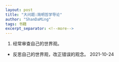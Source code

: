 ```yaml
---
layout: post
title: "大问题:简明哲学导论"
author: "ShanDaMing"
tags: 书籍
excerpt_separator: <!--more-->
---
```


1. 经常审查自己的世界观。<!--more-->
- 反思自己的世界观，改正错误的观念。 2021-10-24
